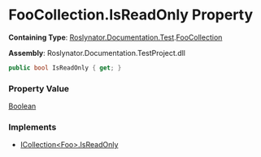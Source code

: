 # FooCollection\.IsReadOnly Property

**Containing Type**: [Roslynator.Documentation.Test](../../README.md)\.[FooCollection](../README.md)

**Assembly**: Roslynator\.Documentation\.TestProject\.dll

```csharp
public bool IsReadOnly { get; }
```

### Property Value

[Boolean](https://docs.microsoft.com/en-us/dotnet/api/system.boolean)

### Implements

* [ICollection\<Foo>.IsReadOnly](https://docs.microsoft.com/en-us/dotnet/api/system.collections.generic.icollection-1.isreadonly)
